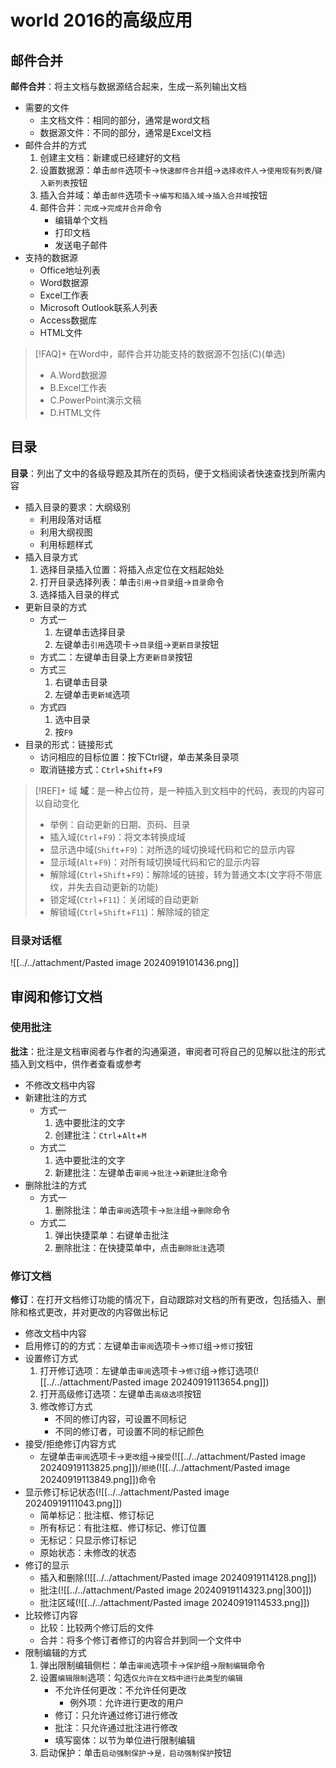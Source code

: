 # world 2016的高级应用

## 邮件合并

**邮件合并**：将主文档与数据源结合起来，生成一系列输出文档
- 需要的文件
	- 主文档文件：相同的部分，通常是word文档
	- 数据源文件：不同的部分，通常是Excel文档
- 邮件合并的方式
	1. 创建主文档：新建或已经建好的文档
	2. 设置数据源：单击`邮件`选项卡->`快速邮件合并`组->`选择收件人`->`使用现有列表`/`键入新列表`按钮
	3. 插入合并域：单击`邮件`选项卡->`编写和插入域`->`插入合并域`按钮
	4. 邮件合并：`完成`->`完成并合并`命令
		- 编辑单个文档
		- 打印文档
		- 发送电子邮件
- 支持的数据源
	- Office地址列表
	- Word数据源
	- Excel工作表
	- Microsoft Outlook联系人列表
	- Access数据库
	- HTML文件

>[!FAQ]+ 在Word中，邮件合并功能支持的数据源不包括(C)(单选)
> - A.Word数据源
> - B.Excel工作表
> - C.PowerPoint演示文稿
> - D.HTML文件

## 目录

**目录**：列出了文中的各级导题及其所在的页码，便于文档阅读者快速查找到所需内容
- 插入目录的要求：大纲级别
	- 利用段落对话框
	- 利用大纲视图
	- 利用标题样式
- 插入目录方式
	1. 选择目录插入位置：将插入点定位在文档起始处
	2. 打开目录选择列表：单击`引用`->`目录`组->`目录`命令
	3. 选择插入目录的样式
- 更新目录的方式
	- 方式一
		1. 左键单击选择目录
		2. 左键单击`引用`选项卡->`目录`组->`更新目录`按钮
	- 方式二：左键单击目录上方`更新目录`按钮
	- 方式三
		1. 右键单击目录
		2. 左键单击`更新域`选项
	- 方式四
		1. 选中目录
		2. 按`F9`
- 目录的形式：链接形式
	- 访问相应的目标位置：按下Ctrl键，单击某条目录项
	- 取消链接方式：`Ctrl`+`Shift`+`F9`


>[!REF]+ 域
> **域**：是一种占位符，是一种插入到文档中的代码，表现的内容可以自动变化
> - 举例：自动更新的日期、页码、目录
> - 插入域(`Ctrl`+`F9`)：将文本转换成域
> - 显示选中域(`Shift`+`F9`)：对所选的域切换域代码和它的显示内容
> - 显示域(`Alt`+`F9`)：对所有域切换域代码和它的显示内容
> - 解除域(`Ctrl`+`Shift`+`F9`)：解除域的链接，转为普通文本(文字将不带底纹，并失去自动更新的功能)
> - 锁定域(`Ctrl`+`F11`)：关闭域的自动更新
> - 解锁域(`Ctrl`+`Shift`+`F11`)：解除域的锁定


### 目录对话框

![[../../attachment/Pasted image 20240919101436.png]]

## 审阅和修订文档

### 使用批注

**批注**：批注是文档审阅者与作者的沟通渠道，审阅者可将自己的见解以批注的形式插入到文档中，供作者查看或参考
- 不修改文档中内容
- 新建批注的方式
	- 方式一
		1. 选中要批注的文字
		2. 创建批注：`Ctrl`+`Alt`+`M`
	- 方式二
		1. 选中要批注的文字
		2. 新建批注：左键单击`审阅`->`批注`->`新建批注`命令
- 删除批注的方式
	- 方式一
		1. 删除批注：单击`审阅`选项卡->`批注`组->`删除`命令
	- 方式二
		1. 弹出快捷菜单：右键单击批注
		2. 删除批注：在快捷菜单中，点击`删除批注`选项


### 修订文档


**修订**：在打开文档修订功能的情况下，自动跟踪对文档的所有更改，包括插入、删除和格式更改，并对更改的内容做出标记
- 修改文档中内容
- 启用修订的的方式：左键单击`审阅`选项卡->`修订`组->`修订`按钮
- 设置修订方式
	1. 打开修订选项：左键单击`审阅`选项卡->`修订`组->修订选项(![[../../attachment/Pasted image 20240919113654.png]])
	2. 打开高级修订选项：左键单击`高级选项`按钮
	3. 修改修订方式
		- 不同的修订内容，可设置不同标记
		- 不同的修订者，可设置不同的标记颜色
- 接受/拒绝修订内容方式
	- 左键单击`审阅`选项卡->`更改`组->`接受`(![[../../attachment/Pasted image 20240919113825.png]])/`拒绝`(![[../../attachment/Pasted image 20240919113849.png]])命令
- 显示修订标记状态(![[../../attachment/Pasted image 20240919111043.png]])
	- 简单标记：批注框、修订标记
	- 所有标记：有批注框、修订标记、修订位置
	- 无标记：只显示修订标记
	- 原始状态：未修改的状态
- 修订的显示
	- 插入和删除(![[../../attachment/Pasted image 20240919114128.png]])
	- 批注(![[../../attachment/Pasted image 20240919114323.png|300]])
	- 批注区域(![[../../attachment/Pasted image 20240919114533.png]])
- 比较修订内容
	- 比较：比较两个修订后的文件
	- 合并：将多个修订者修订的内容合并到同一个文件中
- 限制编辑的方式
	1. 弹出限制编辑侧栏：单击`审阅`选项卡->`保护`组->`限制编辑`命令
	2. 设置`编辑限制`选项：勾选`仅允许在文档中进行此类型的编辑`
		- 不允许任何更改：不允许任何更改
			- 例外项：允许进行更改的用户
		- 修订：只允许通过修订进行修改
		- 批注：只允许通过批注进行修改
		- 填写窗体：以节为单位进行限制编辑
	3. 启动保护：单击`启动强制保护`->`是，启动强制保护`按钮
